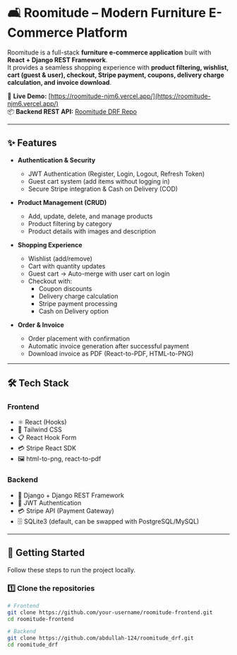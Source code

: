 # 🛋️ Roomitude – Modern Furniture E-Commerce Platform  

Roomitude is a full-stack **furniture e-commerce application** built with **React + Django REST Framework**.  
It provides a seamless shopping experience with **product filtering, wishlist, cart (guest & user), checkout, Stripe payment, coupons, delivery charge calculation, and invoice download**.  

🔗 **Live Demo:** [https://roomitude-njm6.vercel.app/](https://roomitude-njm6.vercel.app/)  
📦 **Backend REST API:** [Roomitude DRF Repo](https://github.com/abdullah-124/roomitude_drf)  

---

## ✨ Features  

- **Authentication & Security**
  - JWT Authentication (Register, Login, Logout, Refresh Token)  
  - Guest cart system (add items without logging in)  
  - Secure Stripe integration & Cash on Delivery (COD)  

- **Product Management (CRUD)**  
  - Add, update, delete, and manage products  
  - Product filtering by category  
  - Product details with images and description  

- **Shopping Experience**  
  - Wishlist (add/remove)  
  - Cart with quantity updates  
  - Guest cart → Auto-merge with user cart on login  
  - Checkout with:
    - Coupon discounts  
    - Delivery charge calculation  
    - Stripe payment processing  
    - Cash on Delivery option  

- **Order & Invoice**  
  - Order placement with confirmation  
  - Automatic invoice generation after successful payment  
  - Download invoice as PDF (React-to-PDF, HTML-to-PNG)  

---

## 🛠️ Tech Stack  

### Frontend  
- ⚛️ React (Hooks)  
- 🎨 Tailwind CSS  
- 📋 React Hook Form  
- 💳 Stripe React SDK  
- 🖼️ html-to-png, react-to-pdf  

### Backend  
- 🐍 Django + Django REST Framework  
- 🔑 JWT Authentication  
- 💳 Stripe API (Payment Gateway)  
- 🗄️ SQLite3 (default, can be swapped with PostgreSQL/MySQL)  

---

## 🚀 Getting Started  

Follow these steps to run the project locally.  

### 1️⃣ Clone the repositories  

```bash
# Frontend
git clone https://github.com/your-username/roomitude-frontend.git
cd roomitude-frontend

# Backend
git clone https://github.com/abdullah-124/roomitude_drf.git
cd roomitude_drf
